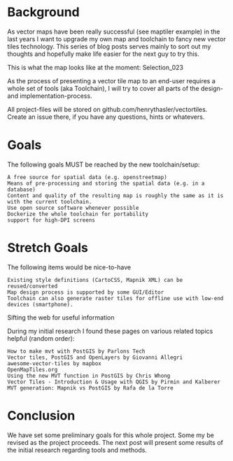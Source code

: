 
# Background

As vector maps have been really successful (see maptiler example) in the last years I want to upgrade my own map and toolchain to fancy new vector tiles technology. This series of blog posts serves mainly to sort out my thoughts and hopefully make life easier for the next guy to try this.

This is what the map looks like at the moment:
Selection_023

As the process of presenting a vector tile map to an end-user requires a whole set of tools (aka Toolchain), I will try to cover all parts of the design- and implementation-process.

All project-files will be stored on github.com/henrythasler/vectortiles. Create an issue there, if you have any questions, hints or whatevers.

# Goals

The following goals MUST be reached by the new toolchain/setup:

    A free source for spatial data (e.g. openstreetmap)
    Means of pre-processing and storing the spatial data (e.g. in a database)
    Content and quality of the resulting map is roughly the same as it is with the current toolchain.
    Use open source software whenever possible
    Dockerize the whole toolchain for portability
    support for high-DPI screens

# Stretch Goals

The following items would be nice-to-have

    Existing style definitions (CartoCSS, Mapnik XML) can be reused/converted
    Map design process is supported by some GUI/Editor
    Toolchain can also generate raster tiles for offline use with low-end devices (smartphone).

Sifting the web for useful information

During my initial research I found these pages on various related topics helpful (random order):

    How to make mvt with PostGIS by Parlons Tech
    Vector tiles, PostGIS and OpenLayers by Giovanni Allegri
    awesome-vector-tiles by mapbox
    OpenMapTiles.org
    Using the new MVT function in PostGIS by Chris Whong
    Vector Tiles - Introduction & Usage with QGIS by Pirmin and Kalberer
    MVT generation: Mapnik vs PostGIS by Rafa de la Torre

# Conclusion

We have set some preliminary goals for this whole project. Some my be revised as the project proceeds. The next post will present some results of the initial research regarding tools and methods.
